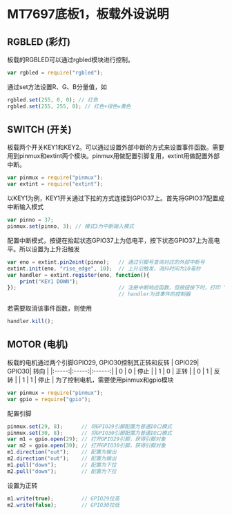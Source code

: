 # MT7697底板1，板载外设说明

## RGBLED (彩灯)
板载的RGBLED可以通过rgbled模块进行控制。
```js
var rgbled = require("rgbled");
```
通过set方法设置R、G、B分量值，如
```js
rgbled.set(255, 0, 0); // 红色
rgbled.set(255, 255, 0); // 红色+绿色=黄色
```

## SWITCH (开关)
板载两个开关KEY1和KEY2。可以通过设置外部中断的方式来设置事件函数。需要用到pinmux和extint两个模块。pinmux用做配置引脚复用，extint用做配置外部中断。
```js
var pinmux = require("pinmux");
var extint = require("extint");
```
以KEY1为例，KEY1开关通过下拉的方式连接到GPIO37上。首先将GPIO37配置成中断输入模式
```js
var pinno = 37;
pinmux.set(pinno, 3); // 模式3为中断输入模式
```
配置中断模式，按键在抬起状态GPIO37上为低电平，按下状态GPIO37上为高电平。所以设置为上升沿触发
```js
var eno = extint.pin2eint(pinno);   // 通过引脚号查询对应的外部中断号
extint.init(eno, "rise_edge", 10);  // 上升沿触发，消抖时间为10毫秒
var handler = extint.register(eno, function(){
    print("KEY1 DOWN");
});                                 // 注册中断响应函数，但按钮按下时，打印 "KEY1 DOWN"
                                    // handler为该事件的控制器
```
若需要取消该事件函数，则使用
```js
handler.kill();
```

## MOTOR (电机)
板载的电机通过两个引脚GPIO29, GPIO30控制其正转和反转
| GPIO29| GPIO30|  转向  |
|:-----:|:-----:|:------:|
|   0   |   0   |  停止  |
|   1   |   0   |  正转  |
|   0   |   1   |  反转  |
|   1   |   1   |  停止  |
为了控制电机，需要使用pinmux和gpio模块
```js
var pinmux = require("pinmux");
var gpio = require("gpio");
```
配置引脚
```js
pinmux.set(29, 8);      // 将GPIO29引脚配置为普通IO口模式
pinmux.set(30, 8);      // 将GPIO30引脚配置为普通IO口模式
var m1 = gpio.open(29); // 打开GPIO29引脚，获得引脚对象
var m2 = gpio.open(30); // 打开GPIO30引脚，获得引脚对象
m1.direction("out");    // 配置为输出
m2.direction("out");    // 配置为输出
m1.pull("down");        // 配置为下拉
m2.pull("down");        // 配置为下拉
```
设置为正转
```js
m1.write(true);         // GPIO29拉高
m2.write(false);        // GPIO30拉低
```
